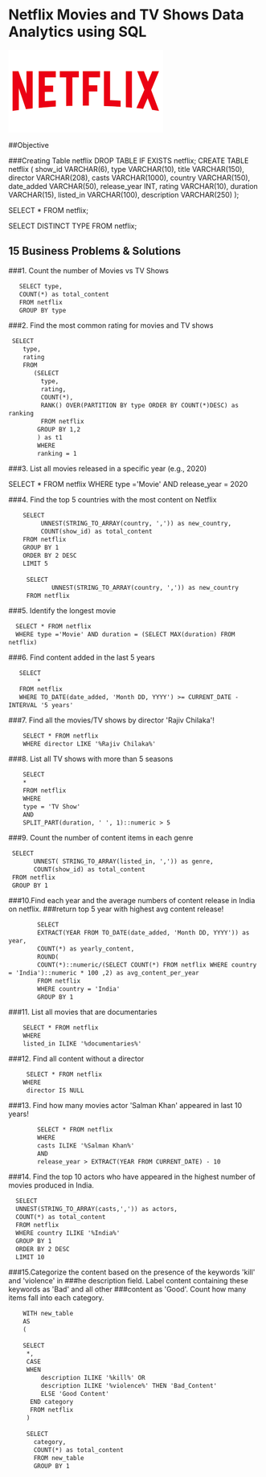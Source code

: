 # Netflix Movies and TV Shows Data Analytics using SQL

![Netflix Logo](https://github.com/Atulsingh1810/SQLProject/blob/main/Netflix.png)

##Objective

###Creating Table netflix
DROP TABLE IF EXISTS netflix;
 CREATE TABLE  netflix
 (
   show_id VARCHAR(6),
   type    VARCHAR(10),
   title   VARCHAR(150),
   director   VARCHAR(208),
   casts    VARCHAR(1000),
   country VARCHAR(150),
   date_added   VARCHAR(50),
   release_year  INT,
   rating       VARCHAR(10),
   duration     VARCHAR(15),
   listed_in    VARCHAR(100),
   description  VARCHAR(250)
 );


 SELECT * FROM  netflix;

  SELECT  DISTINCT TYPE FROM  netflix;


  ## 15 Business Problems & Solutions

###1. Count the number of Movies vs TV Shows

       SELECT type,
	   COUNT(*) as total_content
	   FROM netflix
	   GROUP BY type

###2. Find the most common rating for movies and TV shows

     SELECT 
	    type,
		rating
		FROM
		   (SELECT
		     type,
		     rating,
		     COUNT(*),
		     RANK() OVER(PARTITION BY type ORDER BY COUNT(*)DESC) as ranking
		     FROM netflix
		    GROUP BY 1,2
		    ) as t1
			WHERE 
			ranking = 1


###3. List all movies released in a specific year (e.g., 2020)

   SELECT * FROM netflix
   WHERE 
       type ='Movie'
	   AND
	   release_year = 2020
 


###4. Find the top 5 countries with the most content on Netflix

        SELECT 
		     UNNEST(STRING_TO_ARRAY(country, ',')) as new_country,
			 COUNT(show_id) as total_content
		FROM netflix
		GROUP BY 1
		ORDER BY 2 DESC
		LIMIT 5

         SELECT 
		        UNNEST(STRING_TO_ARRAY(country, ',')) as new_country
		 FROM netflix		


###5. Identify the longest movie

	  SELECT * FROM netflix
	  WHERE type ='Movie' AND duration = (SELECT MAX(duration) FROM netflix)

###6. Find content added in the last 5 years

	   SELECT 
	        * 
	   FROM netflix 
	   WHERE TO_DATE(date_added, 'Month DD, YYYY') >= CURRENT_DATE - INTERVAL '5 years'

###7. Find all the movies/TV shows by director 'Rajiv Chilaka'!

        SELECT * FROM netflix
		WHERE director LIKE '%Rajiv Chilaka%'
		
###8. List all TV shows with more than 5 seasons

        SELECT 
		*
		FROM netflix
		WHERE 
		type = 'TV Show'
		AND
        SPLIT_PART(duration, ' ', 1)::numeric > 5 
		
		  
###9. Count the number of content items in each genre

	 SELECT 
	       UNNEST( STRING_TO_ARRAY(listed_in, ',')) as genre,
		   COUNT(show_id) as total_content 
     FROM netflix
	 GROUP BY 1
	 
###10.Find each year and the average numbers of content release in India on netflix. 
###return top 5 year with highest avg content release!

            SELECT
	        EXTRACT(YEAR FROM TO_DATE(date_added, 'Month DD, YYYY')) as year,
			COUNT(*) as yearly_content,
			ROUND(
            COUNT(*)::numeric/(SELECT COUNT(*) FROM netflix WHERE country = 'India')::numeric * 100 ,2) as avg_content_per_year
			FROM netflix
			WHERE country = 'India'
			GROUP BY 1

###11. List all movies that are documentaries

        SELECT * FROM netflix
		WHERE
		listed_in ILIKE '%documentaries%'

###12. Find all content without a director

		 SELECT * FROM netflix
		WHERE
		 director IS NULL
       
###13. Find how many movies actor 'Salman Khan' appeared in last 10 years!

            SELECT * FROM netflix
			WHERE
			casts ILIKE '%Salman Khan%'
			AND
			release_year > EXTRACT(YEAR FROM CURRENT_DATE) - 10

       
###14. Find the top 10 actors who have appeared in the highest number of movies produced in India.

      SELECT
	  UNNEST(STRING_TO_ARRAY(casts,',')) as actors,
	  COUNT(*) as total_content
	  FROM netflix
	  WHERE country ILIKE '%India%'
	  GROUP BY 1
	  ORDER BY 2 DESC
	  LIMIT 10

###15.Categorize the content based on the presence of the keywords 'kill' and 'violence' in 
###he description field. Label content containing these keywords as 'Bad' and all other 
###content as 'Good'. Count how many items fall into each category.

        WITH new_table
		AS
		(
		
		SELECT
		 *,
		 CASE
		 WHEN
		     description ILIKE '%kill%' OR
		     description ILIKE '%violence%' THEN 'Bad_Content'
			 ELSE 'Good Content'
	      END category
		  FROM netflix
		 )

		 SELECT
		   category,
		   COUNT(*) as total_content
		   FROM new_table
		   GROUP BY 1
